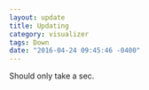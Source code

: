 ```yaml
---
layout: update
title: Updating
category: visualizer
tags: Down
date: "2016-04-24 09:45:46 -0400"
---
```


Should only take a sec.
